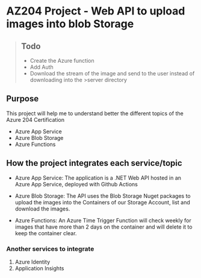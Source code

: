 # AZ204 Project - Web API to upload images into blob Storage

> ## Todo
>
> - Create the Azure function
> - Add Auth
> - Download the stream of the image and send to the user instead of downloading into the >server directory

## Purpose

This project will help me to understand better the different topics of the Azure 204 Certification

- Azure App Service
- Azure Blob Storage
- Azure Functions

## How the project integrates each service/topic

- Azure App Service: The application is a .NET Web API hosted in an Azure App Service, deployed with Github Actions

- Azure Blob Storage: The API uses the Blob Storage Nuget packages to upload the images into the Containers of our Storage Account, list and download the images.

- Azure Functions: An Azure Time Trigger Function will check weekly for images that have more than 2 days on the container and will delete it to keep the container clear.

### Another services to integrate

1. Azure Identity
2. Application Insights
